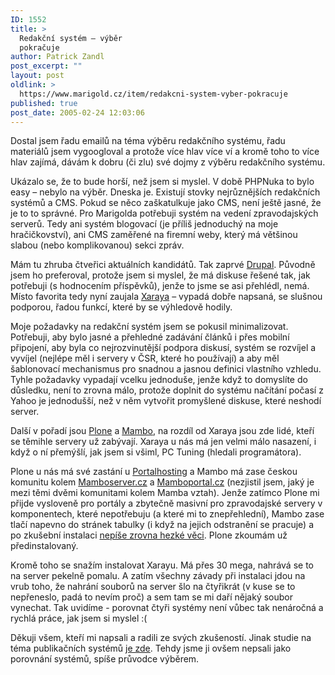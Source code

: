 ```yaml
---
ID: 1552
title: >
  Redakční systém – výběr
  pokračuje
author: Patrick Zandl
post_excerpt: ""
layout: post
oldlink: >
  https://www.marigold.cz/item/redakcni-system-vyber-pokracuje
published: true
post_date: 2005-02-24 12:03:06
---
```

<p>Dostal jsem řadu emailů na téma výběru redakčního systému, řadu materiálů jsem vygoogloval a protože více hlav více ví a kromě toho to více hlav zajímá, dávám k dobru (či zlu) své dojmy z výběru redakčního systému. </p>

<p>Ukázalo se, že to bude horší, než jsem si myslel. V době PHPNuka to bylo easy – nebylo na výběr. Dneska je. Existují stovky nejrůznějších redakčních systémů a CMS. Pokud se něco zaškatulkuje jako CMS, není ještě jasné, že je to to správné. Pro Marigolda potřebuji systém na vedení zpravodajských serverů. Tedy ani systém blogovací (je příliš jednoduchý na moje hračičkovství), ani CMS zaměřené na firemní weby, který má většinou slabou (nebo  komplikovanou) sekci zpráv. </p>

<p>Mám tu zhruba čtveřici aktuálních kandidátů. Tak zaprvé <a href="http://www.drupal.org">Drupal</a>. Původně jsem ho preferoval, protože jsem si myslel, že má diskuse řešené tak, jak potřebuji (s hodnocením příspěvků), jenže to jsme se asi přehlédl, nemá. Místo favorita tedy nyní zaujala <a href="http://www.xaraya.com">Xaraya</a> – vypadá dobře napsaná, se slušnou podporou, řadou funkcí, které by se výhledově hodily. </p>

<p>Moje požadavky na redakční systém jsem se pokusil minimalizovat. Potřebuji, aby bylo jasné a přehledné zadávání článků i přes mobilní připojení, aby byla co nejrozvinutější podpora diskusí, systém se rozvíjel a vyvíjel (nejlépe měl i servery v ČSR, které ho používají) a aby měl šablonovací mechanismus pro snadnou a jasnou definici vlastního vzhledu. Tyhle požadavky vypadají vcelku jednoduše, jenže když to domyslíte do důsledku, není to zrovna málo, protože doplnit do systému načítání počasí z Yahoo je jednodušší, než v něm vytvořit promyšlené diskuse, které neshodí server. </p>

<p>Další v pořadí jsou <a href="http://www.plone.org">Plone</a> a <a href="http://www.mamboserver.com/">Mambo</a>, na rozdíl od Xaraya jsou zde lidé, kteří se těmihle servery už zabývají. Xaraya u nás má jen velmi málo nasazení, i když o ní přemýšlí, jak jsem si všiml, PC Tuning (hledali programátora).</p>

<p>Plone u nás má své zastání u <a href="http://www.portalhosting.cz/solutions/Plone_technologie">Portalhosting</a> a Mambo má zase českou komunitu kolem <a href="http://www.Mamboserver.cz">Mamboserver.cz</a> a <a href="http://www.Mamboportal.cz">Mamboportal.cz</a> (nezjistil jsem, jaký je mezi těmi dvěmi komunitami kolem Mamba vztah). Jenže zatímco Plone mi přijde vysloveně pro portály a zbytečně masivní pro zpravodajské servery v komponentech, které nepotřebuju (a které mi to znepřehlední), Mambo zase tlačí napevno do stránek tabulky (i když na jejich odstranění se pracuje) a po zkušební instalaci <a href="http://tangero.me.cz/mambo/">nepíše zrovna hezké věci</a>. Plone zkoumám už předinstalovaný. </p>

<p>Kromě toho se snažím instalovat Xarayu. Má přes 30 mega, nahrává se to na server pekelně pomalu. A zatím všechny závady při instalaci jdou na vrub toho, že nahrání souborů na server šlo na čtyřikrát (v kuse se to nepřeneslo, padá to nevím proč) a sem tam se mi daří nějaký soubor vynechat. Tak uvidíme - porovnat čtyři systémy není vůbec tak nenáročná a rychlá práce, jak jsem si myslel :(</p>

<p>Děkuji všem, kteří mi napsali a radili ze svých zkušeností. Jinak studie na téma publikačních systémů <a href="http://www.ariga.cz/saa1.html">je zde</a>. Tehdy jsme ji ovšem nepsali jako porovnání systémů, spíše průvodce výběrem.
</p>
